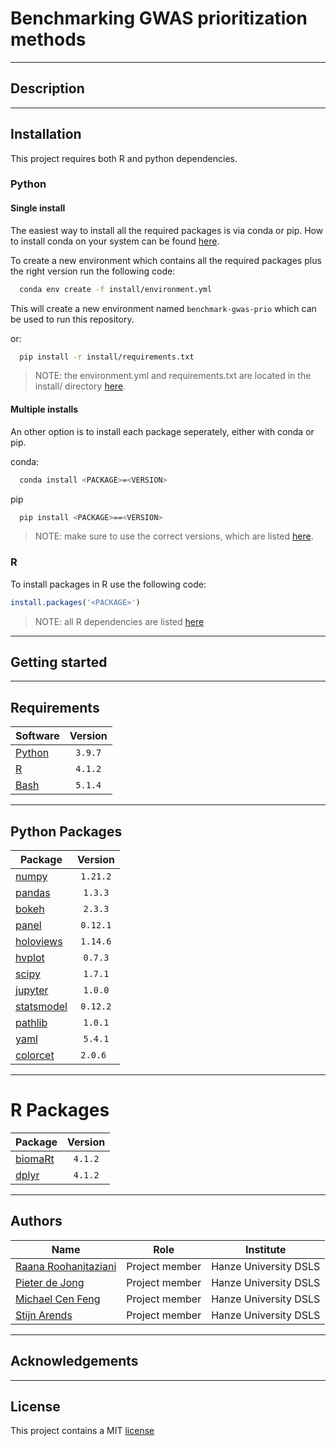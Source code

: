 # Benchmarking GWAS prioritization methods


* * *
## Description


* * *
## Installation

This project requires both R and python dependencies.

### Python

#### Single install
The easiest way to install all the required packages is via conda or pip. How to install conda on your system can be found [here](https://docs.anaconda.com/anaconda/install/index.html).

To create a new environment which contains all the required packages plus the right version run the following code:

```bash
  conda env create -f install/environment.yml
```

This will create a new environment named `benchmark-gwas-prio` which can be used to run this repository.

or:

```bash
  pip install -r install/requirements.txt
```

> NOTE: the environment.yml and requirements.txt are located in the install/ directory [here](install/).

#### Multiple installs
An other option is to install each package seperately, either with conda or pip.

conda:
```bash
  conda install <PACKAGE>=<VERSION>
```

pip
```bash
  pip install <PACKAGE>==<VERSION>
```

> NOTE: make sure to use the correct versions, which are listed [here](#python-packages).

### R

To install packages in R use the following code:

```R
install.packages('<PACKAGE>')
```

> NOTE: all R dependencies are listed [here](#r-packages)

* * *
## Getting started



* * *
## Requirements
| Software                                     | Version  |
| -------------------------------------------- | :------: |
| [Python](https://www.python.org/)            | `3.9.7`  | 
| [R](https://www.r-project.org/)              | `4.1.2`  |
| [Bash](https://www.gnu.org/software/bash/)   | `5.1.4`  |

* * *
## Python Packages

| Package                                              | Version  |
| ---------------------------------------------------- | :------: |
| [numpy](https://numpy.org/)                          | `1.21.2` |
| [pandas](https://pandas.pydata.org/)                 | `1.3.3`  |
| [bokeh](https://bokeh.org/)                          | `2.3.3`  |
| [panel](https://panel.holoviz.org/)                  | `0.12.1` |
| [holoviews](https://holoviews.org/)                  | `1.14.6` |
| [hvplot](https://hvplot.holoviz.org/)                | `0.7.3`  |
| [scipy](https://scipy.org/)                          | `1.7.1`  |
| [jupyter](https://jupyter.org/)                      | `1.0.0`  |
| [statsmodel](https://www.statsmodels.org/)           | `0.12.2` |
| [pathlib](https://pathlib.readthedocs.io/en/pep428/) | `1.0.1`  |
| [yaml](https://pyyaml.org/)                          | `5.4.1`  |
| [colorcet](https://colorcet.holoviz.org/)            | `2.0.6 ` |

* * *
# R Packages

| Package                                               | Version  |
| ----------------------------------------------------- | :------: |
| [biomaRt](http://www.biomart.org/)                    | `4.1.2`  |
| [dplyr](https://dplyr.tidyverse.org/)                 | `4.1.2`  |

* * *
## Authors

| Name                                                        | Role           | Institute             |
| ------------------------------------------------------------| :------------: | :-------------------: |
| [Raana Roohanitaziani](mailto:r.roohanitaziani@st.hanze.nl) | Project member | Hanze University DSLS |
| [Pieter de Jong](mailto:p.w.j.de.jong@st.hanze.nl)          | Project member | Hanze University DSLS |
| [Michael Cen Feng](mailto:m.cen.feng@st.hanze.nl)           | Project member | Hanze University DSLS |
| [Stijn Arends](mailto:s.arends@st.hanze.nl)                 | Project member | Hanze University DSLS |

* * *
## Acknowledgements



* * *
## License

This project contains a MIT [license](./LICENSE.md)

